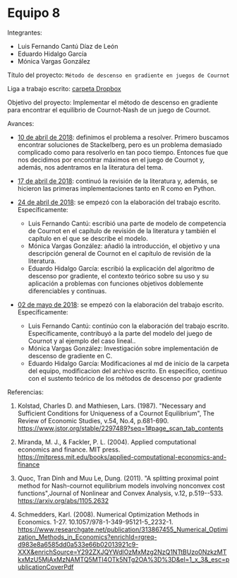 # Equipo 8

Integrantes:

+ Luis Fernando Cantú Díaz de León
+ Eduardo Hidalgo García
+ Mónica Vargas González

Título del proyecto: `Método de descenso en gradiente en juegos de Cournot`

Liga a trabajo escrito: [carpeta Dropbox](https://www.dropbox.com/sh/j43sr790kcdl5lf/AACYIRnGhhEvhlVdk7-iG9Wqa?dl=0)

Objetivo del proyecto: Implementar el método de descenso en gradiente para encontrar el equilibrio de Cournot-Nash de un juego de Cournot.

Avances:

+ [10 de abril de 2018](avance_10_04_18/entrega1_1.md): definimos el problema a resolver. Primero buscamos encontrar soluciones de Stackelberg, pero es un problema demasiado complicado como para resolverlo en tan poco tiempo. Entonces fue que nos decidimos por encontrar máximos en el juego de Cournot y, además, nos adentramos en la literatura del tema.

+ [17 de abril de 2018](avance_17_04_18/segunda_entrega.md): continuó la revisión de la literatura y, además, se hicieron las primeras implementaciones tanto en R como en Python.

+ [24 de abril de 2018](avance_24_04_18/): se empezó con la elaboración del trabajo escrito. Específicamente:
  * Luis Fernando Cantú: escribió una parte de modelo de competencia de Cournot en el capítulo de revisión de la literatura y también el capítulo en el que se describe el modelo.
  * Mónica Vargas González: añadió la introducción, el objetivo y una descripción general de Cournot en el capítulo de revisión de la literatura.
  * Eduardo Hidalgo García: escribió la explicación del algoritmo de descenso por gradiente, el contexto teórico sobre su uso y su aplicación a problemas con funciones objetivos doblemente diferenciables y continuas.

+ [02 de mayo de 2018](avance_02_05_18/): se empezó con la elaboración del trabajo escrito. Específicamente:
  * Luis Fernando Cantú: continúo con la elaboración del trabajo escrito. Específicamente, contribuyó a la parte del modelo del juego de Cournot y al ejemplo del caso lineal..
  * Mónica Vargas González: Investigación sobre implementación de descenso de gradiente en C.
  * Eduardo Hidalgo García: Modificaciones al md de inicio de la carpeta del equipo, modificacion del archivo escrito. En especifico, continuo con el sustento teórico de los métodos de descenso por gradiente
  
Referencias:

1.  Kolstad, Charles D. and Mathiesen, Lars. (1987). "Necessary and Sufficient Conditions for Uniqueness of a Cournot Equilibrium", The Review of Economic Studies, v.54, No.4, p.681-690. <https://www.jstor.org/stable/2297489?seq=1#page_scan_tab_contents>

2.  Miranda, M. J., & Fackler, P. L. (2004). Applied computational economics and finance. MIT press. <https://mitpress.mit.edu/books/applied-computational-economics-and-finance>

3.  Quoc, Tran Dinh and Muu Le, Dung. (2011). "A splitting proximal point method for Nash-cournot equilibrium models involving nonconvex cost functions",Journal of Nonlinear and Convex Analysis, v.12, p.519--533. <https://arxiv.org/abs/1105.2632>

4. Schmedders, Karl. (2008). Numerical Optimization Methods in Economics. 1-27. 10.1057/978-1-349-95121-5\_2232-1. <https://www.researchgate.net/publication/313867455_Numerical_Optimization_Methods_in_Economics?enrichId=rgreq-d983e8a6585dd0a533e66b02013921c9-XXX&enrichSource=Y292ZXJQYWdlOzMxMzg2NzQ1NTtBUzo0NzkzMTkxMzU5MjAxMzNAMTQ5MTI4OTk5NTg2OA%3D%3D&el=1_x_3&_esc=publicationCoverPdf>
